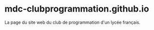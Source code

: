 # mdc-clubprogrammation.github.io
La page du site web du club de programmation d'un lycée français.
